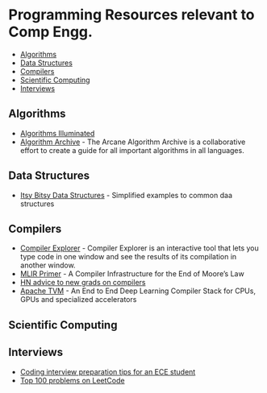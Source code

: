 # Programming Resources relevant to Comp Engg.

- [Algorithms](#algorithms)
- [Data Structures](#data-structures)
- [Compilers](#compilers)
- [Scientific Computing](#scientific-computing)
- [Interviews](#interviews)

## Algorithms

- [Algorithms Illuminated](http://www.algorithmsilluminated.org/)
- [Algorithm Archive](https://www.algorithm-archive.org/) - The Arcane Algorithm Archive is a collaborative effort to create a guide for all important algorithms in all languages.

## Data Structures

- [Itsy Bitsy Data Structures](https://github.com/jamiebuilds/itsy-bitsy-data-structures) - Simplified examples to common daa structures

## Compilers

- [Compiler Explorer](https://godbolt.org/) - Compiler Explorer is an interactive tool that lets you type code in one window and see the results of its compilation in another window.
- [MLIR Primer](https://research.google/pubs/pub48035/) - A Compiler Infrastructure for the End of Moore’s Law
- [HN advice to new grads on compilers](https://news.ycombinator.com/item?id=20914046)
- [Apache TVM](https://tvm.apache.org/) - An End to End Deep Learning Compiler Stack for CPUs, GPUs and specialized accelerators

## Scientific Computing

## Interviews

- [Coding interview preparation tips for an ECE student](https://news.ycombinator.com/item?id=17755688)
- [Top 100 problems on LeetCode](https://leetcode.com/problemset/top-100-liked-questions/)
